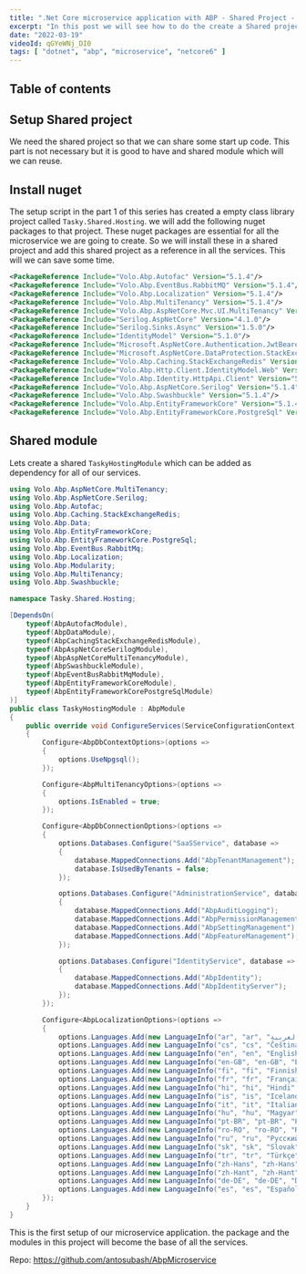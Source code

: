 ```yaml
---
title: ".Net Core microservice application with ABP - Shared Project - Part 2"
excerpt: "In this post we will see how to do the create a Shared project which will be used by all services"
date: "2022-03-19"
videoId: qGYeWNj_DI0 
tags: [ "dotnet", "abp", "microservice", "netcore6" ]
---
```

## Table of contents

## Setup Shared project

We need the shared project so that we can share some start up code. This part is not necessary but it is good to have and shared module which will we can reuse.

## Install nuget

The setup script in the part 1 of this series has created a empty class library project called `Tasky.Shared.Hosting`. we will add the following nuget packages to that project. These nuget packages are essential for all the microservice we are going to create. So we will install these in a shared project and add this shared project as a reference in all the services. This will we can save some time.

```xml
<PackageReference Include="Volo.Abp.Autofac" Version="5.1.4"/>
<PackageReference Include="Volo.Abp.EventBus.RabbitMQ" Version="5.1.4"/>
<PackageReference Include="Volo.Abp.Localization" Version="5.1.4"/>
<PackageReference Include="Volo.Abp.MultiTenancy" Version="5.1.4"/>
<PackageReference Include="Volo.Abp.AspNetCore.Mvc.UI.MultiTenancy" Version="5.1.4"/>
<PackageReference Include="Serilog.AspNetCore" Version="4.1.0"/>
<PackageReference Include="Serilog.Sinks.Async" Version="1.5.0"/>
<PackageReference Include="IdentityModel" Version="5.1.0"/>
<PackageReference Include="Microsoft.AspNetCore.Authentication.JwtBearer" Version="6.0.0"/>
<PackageReference Include="Microsoft.AspNetCore.DataProtection.StackExchangeRedis" Version="6.0.0"/>
<PackageReference Include="Volo.Abp.Caching.StackExchangeRedis" Version="5.1.4"/>
<PackageReference Include="Volo.Abp.Http.Client.IdentityModel.Web" Version="5.1.4"/>
<PackageReference Include="Volo.Abp.Identity.HttpApi.Client" Version="5.1.4"/>
<PackageReference Include="Volo.Abp.AspNetCore.Serilog" Version="5.1.4"/>
<PackageReference Include="Volo.Abp.Swashbuckle" Version="5.1.4"/>
<PackageReference Include="Volo.Abp.EntityFrameworkCore" Version="5.1.4"/>
<PackageReference Include="Volo.Abp.EntityFrameworkCore.PostgreSql" Version="5.1.4"/>
```

## Shared module

Lets create a shared `TaskyHostingModule` which can be added as dependency for all of our services.

```cs
using Volo.Abp.AspNetCore.MultiTenancy;
using Volo.Abp.AspNetCore.Serilog;
using Volo.Abp.Autofac;
using Volo.Abp.Caching.StackExchangeRedis;
using Volo.Abp.Data;
using Volo.Abp.EntityFrameworkCore;
using Volo.Abp.EntityFrameworkCore.PostgreSql;
using Volo.Abp.EventBus.RabbitMq;
using Volo.Abp.Localization;
using Volo.Abp.Modularity;
using Volo.Abp.MultiTenancy;
using Volo.Abp.Swashbuckle;

namespace Tasky.Shared.Hosting;

[DependsOn(
    typeof(AbpAutofacModule),
    typeof(AbpDataModule),
    typeof(AbpCachingStackExchangeRedisModule),
    typeof(AbpAspNetCoreSerilogModule),
    typeof(AbpAspNetCoreMultiTenancyModule),
    typeof(AbpSwashbuckleModule),
    typeof(AbpEventBusRabbitMqModule),
    typeof(AbpEntityFrameworkCoreModule),
    typeof(AbpEntityFrameworkCorePostgreSqlModule)
)]
public class TaskyHostingModule : AbpModule
{
    public override void ConfigureServices(ServiceConfigurationContext context)
    {
        Configure<AbpDbContextOptions>(options =>
        {
            options.UseNpgsql();
        });

        Configure<AbpMultiTenancyOptions>(options =>
        {
            options.IsEnabled = true;
        });

        Configure<AbpDbConnectionOptions>(options =>
        {
            options.Databases.Configure("SaaSService", database =>
            {
                database.MappedConnections.Add("AbpTenantManagement");
                database.IsUsedByTenants = false;
            });

            options.Databases.Configure("AdministrationService", database =>
            {
                database.MappedConnections.Add("AbpAuditLogging");
                database.MappedConnections.Add("AbpPermissionManagement");
                database.MappedConnections.Add("AbpSettingManagement");
                database.MappedConnections.Add("AbpFeatureManagement");
            });

            options.Databases.Configure("IdentityService", database =>
            {
                database.MappedConnections.Add("AbpIdentity");
                database.MappedConnections.Add("AbpIdentityServer");
            });
        });

        Configure<AbpLocalizationOptions>(options =>
        {
            options.Languages.Add(new LanguageInfo("ar", "ar", "العربية"));
            options.Languages.Add(new LanguageInfo("cs", "cs", "Čeština"));
            options.Languages.Add(new LanguageInfo("en", "en", "English"));
            options.Languages.Add(new LanguageInfo("en-GB", "en-GB", "English (UK)"));
            options.Languages.Add(new LanguageInfo("fi", "fi", "Finnish"));
            options.Languages.Add(new LanguageInfo("fr", "fr", "Français"));
            options.Languages.Add(new LanguageInfo("hi", "hi", "Hindi", "in"));
            options.Languages.Add(new LanguageInfo("is", "is", "Icelandic", "is"));
            options.Languages.Add(new LanguageInfo("it", "it", "Italiano", "it"));
            options.Languages.Add(new LanguageInfo("hu", "hu", "Magyar"));
            options.Languages.Add(new LanguageInfo("pt-BR", "pt-BR", "Português"));
            options.Languages.Add(new LanguageInfo("ro-RO", "ro-RO", "Română"));
            options.Languages.Add(new LanguageInfo("ru", "ru", "Русский"));
            options.Languages.Add(new LanguageInfo("sk", "sk", "Slovak"));
            options.Languages.Add(new LanguageInfo("tr", "tr", "Türkçe"));
            options.Languages.Add(new LanguageInfo("zh-Hans", "zh-Hans", "简体中文"));
            options.Languages.Add(new LanguageInfo("zh-Hant", "zh-Hant", "繁體中文"));
            options.Languages.Add(new LanguageInfo("de-DE", "de-DE", "Deutsch"));
            options.Languages.Add(new LanguageInfo("es", "es", "Español"));
        });
    }
}
```

This is the first setup of our microservice application. the package and the modules in this project will become the base of all the services.

Repo: <https://github.com/antosubash/AbpMicroservice>
